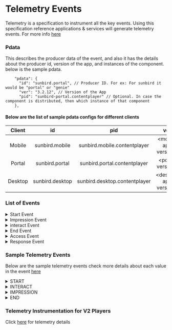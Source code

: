 # Telemetry Events

Telemetry is a specification to instrument all the key events. Using this specification reference applications & services will generate telemetry events. For more info [here](https://telemetry.sunbird.org)

### Pdata

This describes the producer data of the event, and also it has the details about the producer id, version of the app, and instances of the component. below is the sample pdata.

```
    "pdata": {
      "id": "sunbird.portal", // Producer ID. For ex: For sunbird it would be "portal" or "genie"
      "ver": "3.2.12", // Version of the App
      "pid": "sunbird-portal.contentplayer" // Optional. In case the component is distributed, then which instance of that component
    },    
```

#### Below are the list of sample pdata configs for different clients

<table><thead><tr><th align="center">Client</th><th align="center">id</th><th align="center">pid</th><th align="center">ver</th><th data-type="number" data-hidden></th></tr></thead><tbody><tr><td align="center">Mobile</td><td align="center">sunbird.mobile</td><td align="center">sunbird.mobile.contentplayer</td><td align="center">&#x3C;mobile app version></td><td>null</td></tr><tr><td align="center">Portal</td><td align="center">sunbird.portal</td><td align="center">sunbird.portal.contentplayer</td><td align="center">&#x3C;portal version></td><td>null</td></tr><tr><td align="center">Desktop</td><td align="center">sunbird.desktop</td><td align="center">sunbird.desktop.contentplayer</td><td align="center">&#x3C;desktop app version></td><td>null</td></tr></tbody></table>

### List of Events

<details>

<summary>Start Event</summary>

This method initializes capture of telemetric data associated to the start of user action . Using the start event we can analysis time taken to start player.  For more info [here](https://docs.google.com/spreadsheets/d/1aOwWkff9qULGdk1Tv7F11P9b820J\_bU6V0S10Ww1-HI/edit#gid=2079230452)

&#x20;following is the sample telemetry edata

```
"edata": {
  "type": "content", // Defines edata type(app, session, editor, player, workflow, assessment)
  "mode": "play", // Mode of start.
  "pageid": "", // Page/Stage id where the start has happened.
  "duration": 7.47 // Time taken to initialize/start
}
```

</details>

<details>

<summary>Impression Event</summary>

This method is used to capture user interactions on a page. For example, search, click, preview, move, resize, configure and the following is the sample telemetry edata. For more info [here](https://docs.google.com/spreadsheets/d/1aOwWkff9qULGdk1Tv7F11P9b820J\_bU6V0S10Ww1-HI/edit#gid=2079230452)

```
"edata": {
  "type": "TOUCH", // Type of interaction TOUCH,DRAG,DROP,PINCH,ZOOM,SHAKE,ROTATE,SPEAK,LISTEN,WRITE,DRAW,START,ENDCHOOSE,ACTIVATE,SHOW,HIDE,SCROLL,HEARTBEAT,OTHER
  "subtype": "", // Additional types for a global type. For ex: for an audio the type is LISTEN and thesubtype can be one of PLAY,PAUSE,STOP,RESUME,END
  "id": "gc_menuopen", // Resource (button, screen, page, etc) id on which the interaction happened - use systemidentifiers when reporting device events
  "pageid": "2" // Stage or page id on which the event happened
}
```

</details>

<details>

<summary>interact Event</summary>

This method is used to capture telemetry for user visits to a specific page. and the following is the sample telemetry edata. For more info [here](https://docs.google.com/spreadsheets/d/1aOwWkff9qULGdk1Tv7F11P9b820J\_bU6V0S10Ww1-HI/edit#gid=2079230452)

```
"edata": {
  "type": "workflow", // Impression type (list, detail, view, edit, workflow, search)
  "subtype": "", // Additional subtype. "Paginate", "Scroll"
  "id": "gc_menuopen", // Defines edata id
  "pageid": "2" // Unique page id
  "uri": "", // Required. Relative URL of the content
}
```

</details>

<details>

<summary>End Event</summary>

This method is used to capture closure after all the activities are completed. it also capture the content played details like total number of pages , progress, duration of play and etc and the following is the sample telemetry edata. For more info [here](https://docs.google.com/spreadsheets/d/1aOwWkff9qULGdk1Tv7F11P9b820J\_bU6V0S10Ww1-HI/edit#gid=2079230452)

```
"edata": {
   "type": "content", // Defines edata type
   "mode": "play",   // Defines mode
   "pageid": "sunbird-player-Endpage", // Defines page id
    "summary": [
          {
            "progress": 22
          },
          {
            "totallength": 9
          },
          {
            "visitedlength": 2
          },
          {
            "visitedcontentend": false
          },
          {
            "totalseekedlength": 7
          },
          {
            "endpageseen": false
          }
        ],
    "duration": 11988.53 // Defines duration of play
}
```

</details>

<details>

<summary>Access Event</summary>

This method is used to capture user assessments that happen while playing content.For more info [here](https://docs.google.com/spreadsheets/d/1aOwWkff9qULGdk1Tv7F11P9b820J\_bU6V0S10Ww1-HI/edit#gid=2079230452)

</details>

<details>

<summary>Response Event</summary>

This API is used to log telemetry of user response. For example; Responded to assessments.For more info [here](https://docs.google.com/spreadsheets/d/1aOwWkff9qULGdk1Tv7F11P9b820J\_bU6V0S10Ww1-HI/edit#gid=2079230452)

</details>

### Sample Telemetry  Events

Below are the sample telemetry events  check more details about each value in the event [here](https://github.com/project-sunbird/sunbird-player-sdk/blob/master/docs/telemetry/SampleContentPlayerV2Instrumentation.csv)

<details>

<summary>START</summary>

```
{
  "eid": "START",
  "ets": 1649318545112,
  "ver": "3.0",
  "mid": "START:d733c45b87270477b1beb612dc7bda4c",
  "actor": {
    "id": "632995e29874caa57949ce954e6b5d4a",
    "type": "User"
  },
  "context": {
    "channel": "01268904781886259221",
    "pdata": {
      "id": "staging.sunbird.portal",
      "ver": "4.8.5",
      "pid": "sunbird-portal"
    },
    "env": "contentplayer",
    "sid": "35209e6a-d463-37c1-9672-6090ede5d245",
    "did": "632995e29874caa57949ce954e6b5d4a",
    "cdata": [
      {
        "id": "DH2JihRQhD9quRLkIUroNLfTA2rEQeDC",
        "type": "ContentSession"
      },
      {
        "id": "ChrI789hrOXvzCMn44U5nEQZn31Epg7o",
        "type": "PlaySession"
      },
      {
        "id": "2.0",
        "type": "PlayerVersion"
      }
    ],
    "rollup": {},
    "uid": "anonymous"
  },
  "object": {
    "id": "do_2132473634393948161725",
    "ver": "1",
    "type": "Content",
    "rollup": {}
  },
  "tags": [
    "01268904781886259221"
  ],
  "edata": {
    "type": "content",
    "mode": "play",
    "pageid": "",
    "duration": 5.35
  }
}
```

</details>

<details>

<summary>INTERACT</summary>

```
{
  "eid": "INTERACT", // Event id 
  "ets": 1646727758517, // Event time stamp
  "ver": "3.0", // Event Version 
  "mid": "INTERACT:e6cf5520a276294b068acfabd52f363a", // Message Id which is uniq
  "actor": { // User details 
    "id": "280d913d358428e24c92ed6b9e6d89a7",
    "type": "User"
  },
  "context": {
    "channel": "01268904781886259221", // Channel id
    "pdata": { 
      "id": "preprod.diksha.portal", // Producer ID.
      "ver": "4.7.0", // Version of the app
      "pid": "sunbird-portal.contentplayer" //Optional. In case the component is distributed, then which instance of that component
    },
    "env": "contentplayer",  // Defines the environment 
    "sid": "f7a8a672-9a3b-e83e-42a7-6131a553f65f", // User sessionid
    "did": "280d913d358428e24c92ed6b9e6d89a7", // Unique id to identify the device or browser
    "cdata": [ // Defines correlation data
      {
        "id": "fdaafa8413a27931dc01ff5a4cb3a0e2",
        "type": "ContentSession"
      },
      {
        "id": "7e20b101878957052b8cb9a9ec770ce7",
        "type": "PlaySession"
      }
    ],
    "rollup": { // Roll up data
      "l1": "01268904781886259221"
    }
  },
  "object": {
    "id": "do_2134417722515210241147", // Asset identifier
    "type": "Content", // Asset type
    "ver": "1",  // Asset version
    "rollup": {} // Roll up data
  },
  "tags": [ // Defines the tags data
    "01268904781886259221"
  ],
  "edata": {
    "type": "TOUCH", // Event data type
    "subtype": "", // Event sub data type
    "id": "gc_menuopen", // Defines the id
    "pageid": "2" // Defines the page id
  }
}
```

</details>

<details>

<summary>IMPRESSION</summary>

```
{
  "eid": "IMPRESSION",
  "ets": 1649320122499,
  "ver": "3.0",
  "mid": "IMPRESSION:ffe3a6f635a13f6810cd3c9979ca5529",
  "actor": {
    "id": "632995e29874caa57949ce954e6b5d4a",
    "type": "User"
  },
  "context": {
    "channel": "01268904781886259221",
    "pdata": {
      "id": "staging.sunbird.portal",
      "ver": "4.8.5",
      "pid": "sunbird-portal"
    },
    "env": "contentplayer",
    "sid": "35209e6a-d463-37c1-9672-6090ede5d245",
    "did": "632995e29874caa57949ce954e6b5d4a",
    "cdata": [
      {
        "id": "DH2JihRQhD9quRLkIUroNLfTA2rEQeDC",
        "type": "ContentSession"
      },
      {
        "id": "apTUc3ZpDycy5tm4C6mkhZkifeRA0aRa",
        "type": "PlaySession"
      },
      {
        "id": "2.0",
        "type": "PlayerVersion"
      }
    ],
    "rollup": {},
    "uid": "anonymous"
  },
  "object": {
    "id": "do_2132473634393948161725",
    "ver": "1",
    "type": "Content",
    "rollup": {}
  },
  "tags": [
    "01268904781886259221"
  ],
  "edata": {
    "type": "workflow",
    "subtype": "",
    "pageid": "3",
    "uri": ""
  }
}
```

</details>

<details>

<summary>END</summary>

```
{
  "eid": "END",
  "ets": 1649326236878,
  "ver": "3.0",
  "mid": "END:898f1e88610da17e3a12fd0a9a18d9c7",
  "actor": {
    "id": "90ee25617d93d2973ab012abf2854322",
    "type": "User"
  },
  "context": {
    "channel": "01268904781886259221",
    "pdata": {
      "id": "staging.sunbird.portal",
      "ver": "4.8.5",
      "pid": "sunbird-portal"
    },
    "env": "contentplayer",
    "sid": "cc9d525c-850d-ba69-3589-e4892408d2ff",
    "did": "90ee25617d93d2973ab012abf2854322",
    "cdata": [
      {
        "id": "1iPaJwSm9CZ642DJ4NPHwx9VXInhkMGm",
        "type": "ContentSession"
      },
      {
        "id": "rQVRoTYlITk6WBuQm0iQqB3G6zSv4Tm5",
        "type": "PlaySession"
      },
      {
        "id": "2.0",
        "type": "PlayerVersion"
      }
    ],
    "rollup": {
      "l1": "01268904781886259221"
    },
    "uid": "anonymous"
  },
  "object": {
    "id": "do_2134250082225192961958",
    "ver": "1",
    "type": "Content",
    "rollup": {
      "l1": "do_2134250082225192961958"
    }
  },
  "tags": [
    "01268904781886259221"
  ],
  "edata": {
    "type": "content",
    "mode": "play",
    "pageid": "sunbird-player-Endpage",
    "summary": [
      {
        "progress": 100
      },
      {
        "totallength": 137.56
      },
      {
        "visitedlength": 57.708
      },
      {
        "visitedcontentend": false
      },
      {
        "totalseekedlength": 39.583
      },
      {
        "endpageseen": true
      },
      {
        "score": 0
      }
    ],
    "duration": 58.61
  }
}
```

</details>

### Telemetry Instrumentation for V2 Players

Click [here](https://github.com/project-sunbird/sunbird-player-sdk/blob/master/docs/telemetry/ContentPlayerV2Instrumentation.csv) for telemetry details &#x20;
